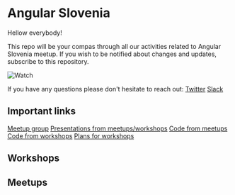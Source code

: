 # Angular Slovenia

Hellow everybody!

This repo will be your compas through all our activities related to Angular Slovenia meetup. If you wish to be notified about changes and updates, subscribe to this repository.

![Watch](https://cloud.githubusercontent.com/assets/9574457/22525827/2d0fc0d6-e8c9-11e6-92b4-572102e5a305.gif)


If you have any questions please don't hesitate to reach out:
[Twitter](https://twitter.com/nejczdovc)
[Slack](https://jsmeetlj.slack.com)

## Important links
[Meetup group](https://www.meetup.com/ng-slo/)
[Presentations from meetups/workshops](https://slides.com/ng-slo)
[Code from meetups](https://github.com/ng-slo/meetup-material)
[Code from workshops](https://github.com/ng-slo/meetup-material)
[Plans for workshops](https://github.com/ng-slo/workshop-planing)

## Workshops


## Meetups

